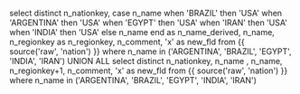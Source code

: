 
select distinct 
n_nationkey, 
case n_name 
when 'BRAZIL' then 'USA'
when 'ARGENTINA' then 'USA'
when 'EGYPT' then 'USA'
when 'IRAN' then 'USA'
when 'INDIA' then 'USA'
else n_name end as n_name_derived,
n_name,
n_regionkey as n_regionkey,
n_comment,
'x' as new_fld
from {{ source('raw', 'nation') }}
where n_name in ('ARGENTINA',
'BRAZIL',
'EGYPT',
'INDIA',
'IRAN')
UNION ALL
select distinct
 n_nationkey, 
n_name ,
n_name,
n_regionkey+1,
n_comment,
'x' as new_fld
from {{ source('raw', 'nation') }}
where n_name in ('ARGENTINA',
'BRAZIL',
'EGYPT',
'INDIA',
'IRAN')
